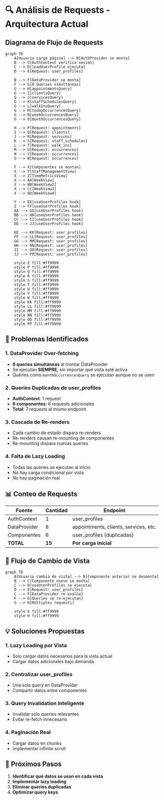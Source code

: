 # 🔍 Análisis de Requests - Arquitectura Actual

## Diagrama de Flujo de Requests

```mermaid
graph TD
    A[Usuario carga página] --> B[AuthProvider se monta]
    B --> C[AuthContext verifica sesión]
    C --> D[loadUserProfile ejecuta]
    D --> E[Request: user_profiles]
    
    B --> F[DataProvider se monta]
    F --> G[8 Queries simultáneas]
    G --> H[appointmentsQuery]
    G --> I[clientsQuery]
    G --> J[servicesQuery]
    G --> K[staffSchedulesQuery]
    G --> L[walkInsQuery]
    G --> M[todayOccurrencesQuery]
    G --> N[weekOccurrencesQuery]
    G --> O[monthOccurrencesQuery]
    
    H --> P[Request: appointments]
    I --> Q[Request: clients]
    J --> R[Request: services]
    K --> S[Request: staff_schedules]
    L --> T[Request: walk_ins]
    M --> U[Request: occurrences]
    N --> V[Request: occurrences]
    O --> W[Request: occurrences]
    
    F --> X[Componentes se montan]
    X --> Y[StaffManagementView]
    X --> Z[TimeMetricsView]
    X --> AA[WeekView]
    X --> BB[WeekView2]
    X --> CC[WeekView3]
    X --> DD[WeekView4]
    
    Y --> EE[useUserProfiles hook]
    Z --> FF[useUserProfiles hook]
    AA --> GG[useUserProfiles hook]
    BB --> HH[useUserProfiles hook]
    CC --> II[useUserProfiles hook]
    DD --> JJ[useUserProfiles hook]
    
    EE --> KK[Request: user_profiles]
    FF --> LL[Request: user_profiles]
    GG --> MM[Request: user_profiles]
    HH --> NN[Request: user_profiles]
    II --> OO[Request: user_profiles]
    JJ --> PP[Request: user_profiles]
    
    style E fill:#ff9999
    style P fill:#ff9999
    style Q fill:#ff9999
    style R fill:#ff9999
    style S fill:#ff9999
    style T fill:#ff9999
    style U fill:#ff9999
    style V fill:#ff9999
    style W fill:#ff9999
    style KK fill:#ff9999
    style LL fill:#ff9999
    style MM fill:#ff9999
    style NN fill:#ff9999
    style OO fill:#ff9999
    style PP fill:#ff9999
```

## 🚨 Problemas Identificados

### 1. **DataProvider Over-fetching**
- **8 queries simultáneas** al montar DataProvider
- Se ejecutan **SIEMPRE**, sin importar qué vista esté activa
- Queries como `monthOccurrencesQuery` se ejecutan aunque no se usen

### 2. **Queries Duplicadas de user_profiles**
- **AuthContext**: 1 request
- **6 componentes**: 6 requests adicionales
- **Total**: 7 requests al mismo endpoint

### 3. **Cascada de Re-renders**
- Cada cambio de estado dispara re-renders
- Re-renders causan re-mounting de componentes
- Re-mounting dispara nuevas queries

### 4. **Falta de Lazy Loading**
- Todas las queries se ejecutan al inicio
- No hay carga condicional por vista
- No hay paginación real

## 📊 Conteo de Requests

| Fuente | Cantidad | Endpoint |
|--------|----------|----------|
| AuthContext | 1 | user_profiles |
| DataProvider | 8 | appointments, clients, services, etc. |
| Componentes | 6 | user_profiles (duplicadas) |
| **TOTAL** | **15** | **Por carga inicial** |

## 🔄 Flujo de Cambio de Vista

```mermaid
graph TD
    A[Usuario cambia de vista] --> B[Componente anterior se desmonta]
    B --> C[Componente nuevo se monta]
    C --> D[useUserProfiles se ejecuta]
    D --> E[Request: user_profiles]
    C --> F[DataProvider re-evalúa]
    F --> G[Queries se re-ejecutan]
    G --> H[Múltiples requests]
    
    style E fill:#ff9999
    style H fill:#ff9999
```

## 💡 Soluciones Propuestas

### 1. **Lazy Loading por Vista**
- Solo cargar datos necesarios para la vista actual
- Cargar datos adicionales bajo demanda

### 2. **Centralizar user_profiles**
- Una sola query en DataProvider
- Compartir datos entre componentes

### 3. **Query Invalidation Inteligente**
- Invalidar solo queries relevantes
- Evitar re-fetch innecesario

### 4. **Paginación Real**
- Cargar datos en chunks
- Implementar infinite scroll

## 🎯 Próximos Pasos

1. **Identificar qué datos se usan en cada vista**
2. **Implementar lazy loading**
3. **Eliminar queries duplicadas**
4. **Optimizar query keys**
